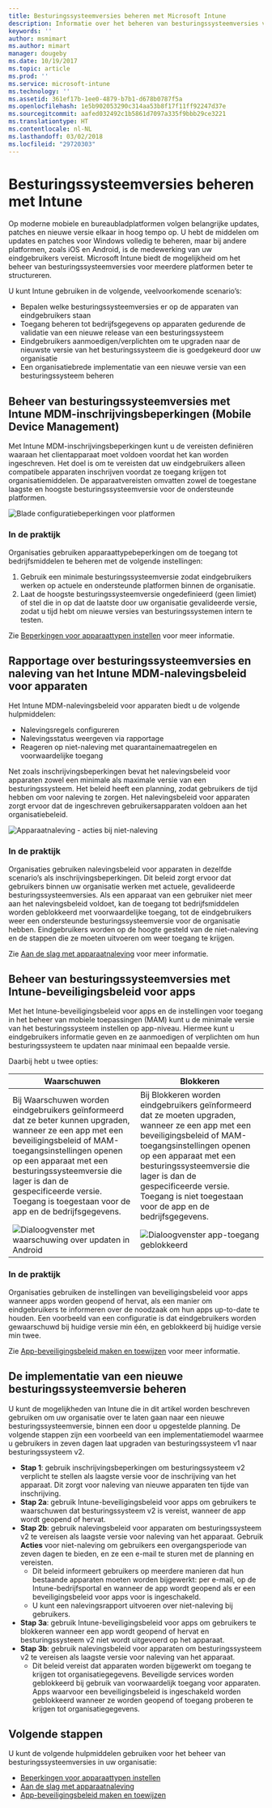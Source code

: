 ```yaml
---
title: Besturingssysteemversies beheren met Microsoft Intune
description: Informatie over het beheren van besturingssysteemversies voor meerdere platformen met Microsoft Intune.
keywords: ''
author: msmimart
ms.author: mimart
manager: dougeby
ms.date: 10/19/2017
ms.topic: article
ms.prod: ''
ms.service: microsoft-intune
ms.technology: ''
ms.assetid: 361ef17b-1ee0-4879-b7b1-d678b0787f5a
ms.openlocfilehash: 1e5b902053290c314aa53b8f17f11ff92247d37e
ms.sourcegitcommit: aafed032492c1b5861d7097a335f9bbb29ce3221
ms.translationtype: HT
ms.contentlocale: nl-NL
ms.lasthandoff: 03/02/2018
ms.locfileid: "29720303"
---
```

# <a name="manage-operating-system-versions-with-intune"></a>Besturingssysteemversies beheren met Intune
Op moderne mobiele en bureaubladplatformen volgen belangrijke updates, patches en nieuwe versie elkaar in hoog tempo op. U hebt de middelen om updates en patches voor Windows volledig te beheren, maar bij andere platformen, zoals iOS en Android, is de medewerking van uw eindgebruikers vereist.  Microsoft Intune biedt de mogelijkheid om het beheer van besturingssysteemversies voor meerdere platformen beter te structureren.

U kunt Intune gebruiken in de volgende, veelvoorkomende scenario’s: 
- Bepalen welke besturingssysteemversies er op de apparaten van eindgebruikers staan
- Toegang beheren tot bedrijfsgegevens op apparaten gedurende de validatie van een nieuwe release van een besturingssysteem
- Eindgebruikers aanmoedigen/verplichten om te upgraden naar de nieuwste versie van het besturingssysteem die is goedgekeurd door uw organisatie
- Een organisatiebrede implementatie van een nieuwe versie van een besturingssysteem beheren
  
## <a name="operating-system-version-control-using-intune-mobile-device-management-mdm-enrollment-restrictions"></a>Beheer van besturingssysteemversies met Intune MDM-inschrijvingsbeperkingen (Mobile Device Management)
Met Intune MDM-inschrijvingsbeperkingen kunt u de vereisten definiëren waaraan het clientapparaat moet voldoen voordat het kan worden ingeschreven. Het doel is om te vereisten dat uw eindgebruikers alleen compatibele apparaten inschrijven voordat ze toegang krijgen tot organisatiemiddelen. De apparaatvereisten omvatten zowel de toegestane laagste en hoogste besturingssysteemversie voor de ondersteunde platformen.
 
![Blade configuratiebeperkingen voor platformen](./media/os-version-platform-configurations.png) 
 
### <a name="in-practice"></a>In de praktijk
Organisaties gebruiken apparaattypebeperkingen om de toegang tot bedrijfsmiddelen te beheren met de volgende instellingen: 
1. Gebruik een minimale besturingssysteemversie zodat eindgebruikers werken op actuele en ondersteunde platformen binnen de organisatie. 
2. Laat de hoogste besturingssysteemversie ongedefinieerd (geen limiet) of stel die in op dat de laatste door uw organisatie gevalideerde versie, zodat u tijd hebt om nieuwe versies van besturingssystemen intern te testen.

Zie [Beperkingen voor apparaattypen instellen](https://docs.microsoft.com/intune/enrollment-restrictions-set#set-device-type-restrictions) voor meer informatie.
 
## <a name="operating-system-version-reporting-and-compliance-with-intune-mdm-device-compliance-policies"></a>Rapportage over besturingssysteemversies en naleving van het Intune MDM-nalevingsbeleid voor apparaten
Het Intune MDM-nalevingsbeleid voor apparaten biedt u de volgende hulpmiddelen: 
- Nalevingsregels configureren
- Nalevingsstatus weergeven via rapportage
- Reageren op niet-naleving met quarantainemaatregelen en voorwaardelijke toegang

Net zoals inschrijvingsbeperkingen bevat het nalevingsbeleid voor apparaten zowel een minimale als maximale versie van een besturingssysteem. Het beleid heeft een planning, zodat gebruikers de tijd hebben om voor naleving te zorgen. Het nalevingsbeleid voor apparaten zorgt ervoor dat de ingeschreven gebruikersapparaten voldoen aan het organisatiebeleid.

![Apparaatnaleving - acties bij niet-naleving](./media/os-version-actions-noncompliance.png) 

### <a name="in-practice"></a>In de praktijk
Organisaties gebruiken nalevingsbeleid voor apparaten in dezelfde scenario’s als inschrijvingsbeperkingen. Dit beleid zorgt ervoor dat gebruikers binnen uw organisatie werken met actuele, gevalideerde besturingssysteemversies. Als een apparaat van een gebruiker niet meer aan het nalevingsbeleid voldoet, kan de toegang tot bedrijfsmiddelen worden geblokkeerd met voorwaardelijke toegang, tot de eindgebruikers weer een ondersteunde besturingssysteemversie voor de organisatie hebben. Eindgebruikers worden op de hoogte gesteld van de niet-naleving en de stappen die ze moeten uitvoeren om weer toegang te krijgen.   

Zie [Aan de slag met apparaatnaleving](https://docs.microsoft.com/intune/device-compliance-get-started) voor meer informatie.
 
## <a name="operating-system-version-controls-using-intune-app-protection-policies"></a>Beheer van besturingssysteemversies met Intune-beveiligingsbeleid voor apps    
Met het Intune-beveiligingsbeleid voor apps en de instellingen voor toegang in het beheer van mobiele toepassingen (MAM) kunt u de minimale versie van het besturingssysteem instellen op app-niveau. Hiermee kunt u eindgebruikers informatie geven en ze aanmoedigen of verplichten om hun besturingssysteem te updaten naar minimaal een bepaalde versie.
 
Daarbij hebt u twee opties: 

|Waarschuwen  |Blokkeren  |
|---------|---------|
|Bij Waarschuwen worden eindgebruikers geïnformeerd dat ze beter kunnen upgraden, wanneer ze een app met een beveiligingsbeleid of MAM-toegangsinstellingen openen op een apparaat met een besturingssysteemversie die lager is dan de gespecificeerde versie. Toegang is toegestaan voor de app en de bedrijfsgegevens.|Bij Blokkeren worden eindgebruikers geïnformeerd dat ze moeten upgraden, wanneer ze een app met een beveiligingsbeleid of MAM-toegangsinstellingen openen op een apparaat met een besturingssysteemversie die lager is dan de gespecificeerde versie. Toegang is niet toegestaan voor de app en de bedrijfsgegevens.|
|![Dialoogvenster met waarschuwing over updaten in Android](./media/os-version-update-warning.png)    |![Dialoogvenster app-toegang geblokkeerd](./media/os-version-access-blocked.png)          |

 
### <a name="in-practice"></a>In de praktijk
Organisaties gebruiken de instellingen van beveiligingsbeleid voor apps wanneer apps worden geopend of hervat, als een manier om eindgebruikers te informeren over de noodzaak om hun apps up-to-date te houden. Een voorbeeld van een configuratie is dat eindgebruikers worden gewaarschuwd bij huidige versie min één, en geblokkeerd bij huidige versie min twee.
 
Zie [App-beveiligingsbeleid maken en toewijzen](https://docs.microsoft.com/intune/app-protection-policies) voor meer informatie.

## <a name="managing-a-new-operating-system-version-rollout"></a>De implementatie van een nieuwe besturingssysteemversie beheren
U kunt de mogelijkheden van Intune die in dit artikel worden beschreven gebruiken om uw organisatie over te laten gaan naar een nieuwe besturingssysteemversie, binnen een door u opgestelde planning. De volgende stappen zijn een voorbeeld van een implementatiemodel waarmee u gebruikers in zeven dagen laat upgraden van besturingssysteem v1 naar besturingssysteem v2.
- **Stap 1**: gebruik inschrijvingsbeperkingen om besturingssysteem v2 verplicht te stellen als laagste versie voor de inschrijving van het apparaat. Dit zorgt voor naleving van nieuwe apparaten ten tijde van inschrijving.
- **Stap 2a**: gebruik Intune-beveiligingsbeleid voor apps om gebruikers te waarschuwen dat besturingssysteem v2 is vereist, wanneer de app wordt geopend of hervat.
- **Stap 2b**: gebruik nalevingsbeleid voor apparaten om besturingssysteem v2 te vereisen als laagste versie voor naleving van het apparaat. Gebruik **Acties** voor niet-naleving om gebruikers een overgangsperiode van zeven dagen te bieden, en ze een e-mail te sturen met de planning en vereisten.
  -  Dit beleid informeert gebruikers op meerdere manieren dat hun bestaande apparaten moeten worden bijgewerkt: per e-mail, op de Intune-bedrijfsportal en wanneer de app wordt geopend als er een beveiligingsbeleid voor apps voor is ingeschakeld.
  - U kunt een nalevingsrapport uitvoeren over niet-naleving bij gebruikers. 
- **Stap 3a**: gebruik Intune-beveiligingsbeleid voor apps om gebruikers te blokkeren wanneer een app wordt geopend of hervat en besturingssysteem v2 niet wordt uitgevoerd op het apparaat.
- **Stap 3b**: gebruik nalevingsbeleid voor apparaten om besturingssysteem v2 te vereisen als laagste versie voor naleving van het apparaat.
  - Dit beleid vereist dat apparaten worden bijgewerkt om toegang te krijgen tot organisatiegegevens. Beveiligde services worden geblokkeerd bij gebruik van voorwaardelijk toegang voor apparaten. Apps waarvoor een beveiligingsbeleid is ingeschakeld worden geblokkeerd wanneer ze worden geopend of toegang proberen te krijgen tot organisatiegegevens.

## <a name="next-steps"></a>Volgende stappen
U kunt de volgende hulpmiddelen gebruiken voor het beheer van besturingssysteemversies in uw organisatie: 

- [Beperkingen voor apparaattypen instellen](https://docs.microsoft.com/intune/enrollment-restrictions-set#set-device-type-restrictions)
- [Aan de slag met apparaatnaleving](https://docs.microsoft.com/intune/device-compliance-get-started)
- [App-beveiligingsbeleid maken en toewijzen](https://docs.microsoft.com/intune/app-protection-policies)
